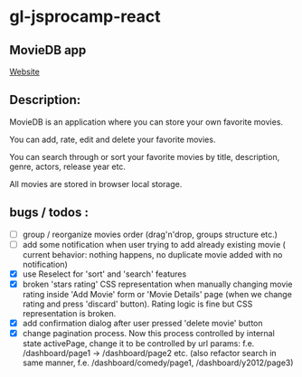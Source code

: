 # gl-jsprocamp-react

## MovieDB app

[Website](https://ktrygub.github.io/gl-jsprocamp-react/)

## Description:
 
 MovieDB is an application where you can store your own favorite movies.
 
 You can add, rate, edit and delete your favorite movies. 
 
 You can search through or sort your favorite movies by title, description, genre, actors, release year etc.
 
 All movies are stored in browser local storage.


## bugs / todos :
- [ ] group / reorganize movies order (drag'n'drop, groups structure etc.)
- [ ] add some notification when user trying to add already existing movie ( current behavior: nothing happens, no duplicate movie added with no notification)
- [x] use Reselect for 'sort' and 'search' features
- [x] broken 'stars rating' CSS representation when manually changing movie rating inside 'Add Movie' form or 'Movie Details' page (when we change rating and press 'discard' button). Rating logic is fine but CSS representation is broken.
- [x] add confirmation dialog after user pressed 'delete movie' button
- [x] change pagination process. Now this process controlled by internal state activePage, change it to be controlled by url params: f.e. /dashboard/page1 -> /dashboard/page2 etc. (also refactor search in same manner, f.e. /dashboard/comedy/page1, /dashboard/y2012/page3)